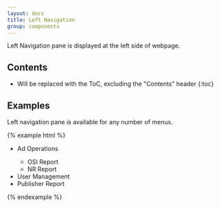 ```yaml
---
layout: docs
title: Left Navigation
group: components
---
```


Left Navigation pane is displayed at the left side of webpage.

## Contents

* Will be replaced with the ToC, excluding the "Contents" header
{:toc}

## Examples

Left navigation pane is available for any number of menus.

{% example html %}
  <ul class="list-group">
    <li class="list-group-item"><span class="fa fa-chevron-down"> </span> <span class="menus"> Ad Operations </span> </li>
      <ul class="inner-list">
        <li class="list-group-subitem"><span class="fa fa-cog"> </span> <span class="menus"> OSI Report </span> </li>
        <li class="list-group-subitem"><span class="fa fa-cog"> </span> <span class="menus"> NR Report </span> </li>
      </ul>
    <li class="list-group-item"><span class="fa fa-chevron-down"> </span> <span class="menus"> User Management </span> </li>
    <li class="list-group-item"><span class="fa fa-chevron-down"> </span> <span class="menus"> Publisher Report </span> </li>
  </ul>
{% endexample %}


